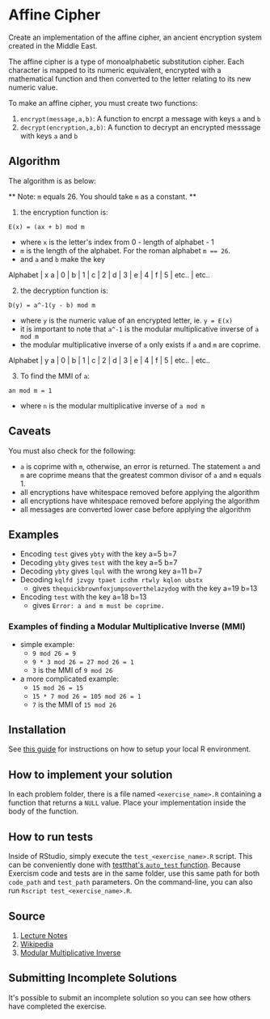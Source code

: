 # Affine Cipher 

Create an implementation of the affine cipher,
an ancient encryption system created in the Middle East.
 
The affine cipher is a type of monoalphabetic substitution cipher.
Each character is mapped to its numeric equivalent, encrypted with
a mathematical function and then converted to the letter relating to
its new numeric value. 

To make an affine cipher, you must create two functions:

1. `encrypt(message,a,b)`: A function to encrpt a message with keys `a` and `b`
2. `decrypt(encryption,a,b)`: A function to decrypt an encrypted messsage with keys `a` and `b`

## Algorithm 

The algorithm is as below:
 
** Note: `m` equals 26. You should take `m` as a constant. ** 
 
1. the encryption function is:
 
  `E(x) = (ax + b) mod m`
  -  where `x` is the letter's index from 0 - length of alphabet - 1
  -  `m` is the length of the alphabet. For the roman alphabet `m == 26`.
  -  and `a` and `b` make the key
  
  Alphabet | x
a | 0 |
b | 1 |
c | 2 | 
d | 3 |
e | 4 |
f | 5 |
etc.. | etc..
  
2. the decryption function is:
 
  `D(y) = a^-1(y - b) mod m`
  -  where `y` is the numeric value of an encrypted letter, ie. `y = E(x)`
  -  it is important to note that `a^-1` is the modular multiplicative inverse
     of `a mod m`
  -  the modular multiplicative inverse of `a` only exists if `a` and `m` are
     coprime.
     
  Alphabet | y
a | 0 |
b | 1 |
c | 2 | 
d | 3 |
e | 4 |
f | 5 |
etc.. | etc..
     
3. To find the MMI of `a`:

  `an mod m = 1`
  -  where `n` is the modular multiplicative inverse of `a mod m`
  
## Caveats

You must also check for the following:
- `a` is coprime with `m`, otherwise, an error is returned. The statement `a` and `m` are coprime means that the greatest common divisor of `a` and `m` equals 1.
- all encryptions have whitespace removed before applying the algorithm
- all encryptions have whitespace removed before applying the algorithm
- all messages are converted lower case before applying the algorithm

## Examples

 - Encoding `test` gives `ybty` with the key a=5 b=7
 - Decoding `ybty` gives `test` with the key a=5 b=7
 - Decoding `ybty` gives `lqul` with the wrong key a=11 b=7
 - Decoding `kqlfd jzvgy tpaet icdhm rtwly kqlon ubstx`
   - gives `thequickbrownfoxjumpsoverthelazydog` with the key a=19 b=13
 - Encoding `test` with the key a=18 b=13
   - gives `Error: a and m must be coprime.`

### Examples of finding a Modular Multiplicative Inverse (MMI)

  - simple example:
    - `9 mod 26 = 9`
    - `9 * 3 mod 26 = 27 mod 26 = 1`
    - `3` is the MMI of `9 mod 26`
  - a more complicated example:
    - `15 mod 26 = 15`
    - `15 * 7 mod 26 = 105 mod 26 = 1`
    - `7` is the MMI of `15 mod 26`


## Installation
See [this guide](https://exercism.io/tracks/r/installation) for instructions on how to setup your local R environment.

## How to implement your solution
In each problem folder, there is a file named `<exercise_name>.R` containing a function that returns a `NULL` value. Place your implementation inside the body of the function.

## How to run tests

Inside of RStudio, simply execute the `test_<exercise_name>.R` script. This can be conveniently done with [testthat's `auto_test` function](https://www.rdocumentation.org/packages/testthat/topics/auto_test). Because Exercism code and tests are in the same folder, use this same path for both `code_path` and `test_path` parameters. On the command-line, you can also run `Rscript test_<exercise_name>.R`.


## Source

1. [Lecture Notes](http://pi.math.cornell.edu/~kozdron/Teaching/Cornell/135Summer06/Handouts/affine.pdf)
2. [Wikipedia](https://en.wikipedia.org/wiki/Modular_multiplicative_inverse) 
3. [Modular Multiplicative Inverse](https://en.wikipedia.org/wiki/Modular_multiplicative_inverse)

## Submitting Incomplete Solutions
It's possible to submit an incomplete solution so you can see how others have completed the exercise.
